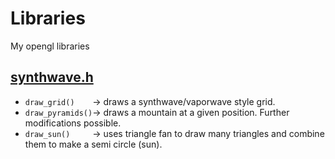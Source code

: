 # Libraries
My opengl libraries

## [synthwave.h](synthwave)
- `draw_grid()    `-> draws a synthwave/vaporwave style grid.
- `draw_pyramids()`-> draws a mountain at a given position. Further modifications possible.
- `draw_sun()     `-> uses triangle fan to draw many triangles and combine them to make a semi circle (sun).
